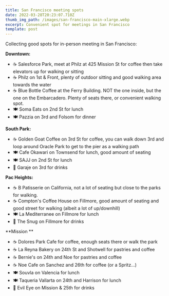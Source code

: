 ```yaml
---
title: San Francisco meeting spots
date: 2022-03-28T20:23:07.710Z
thumb_img_path: /images/san-francisco-main-xlarge.webp
excerpt: Convenient spot for meetings in San Francisco
template: post
---
```

Collecting good spots for in-person meeting in San Francisco:

**Downtown:**

* ☕ Salesforce Park, meet at Philz at 425 Mission St for coffee then take elevators up for walking or sitting
* ☕ Philz on 1st & Front, plenty of outdoor sitting and good walking area towards the water
* ☕ Blue Bottle Coffee at the Ferry Building. NOT the one inside, but the one on the Embarcadero. Plenty of seats there, or convenient walking spot.
* 🍽️ Soma Eats on 2nd St for lunch
* 🍽️ Pazzia on 3rd and Folsom for dinner

**South Park:**

* ☕ Golden Goat Coffee on 3rd St for coffee, you can walk down 3rd and loop around Oracle Park to get to the pier as a walking path
* 🍽️ Cafe Okawari on Townsend for lunch, good amount of seating
* 🍽️ SAJJ on 2nd St for lunch
* 🍺 Garaje on 3rd for drinks

**Pac Heights:**

* ☕ B Patisserie on California, not a lot of seating but close to the parks for walking.
* ☕ Compton's Coffee House on Fillmore, good amount of seating and good street for walking (albeit a lot of up/downhill)
* 🍽️ La Mediterranee on Fillmore for lunch
* 🍺 The Snug on Fillmore for drinks 

**Mission **

* ☕ Dolores Park Cafe for coffee, enough seats there or walk the park
* ☕ La Reyna Bakery on 24th St and Shotwell for pastries and coffee
* ☕ Bernie's on 24th and Noe for pastries and coffee
* ☕ Noe Cafe on Sanchez and 26th for coffee (or a Spritz...)
* 🍽️ Souvla on Valencia for lunch
* 🍽️ Taqueria Vallarta on 24th and Harrison for lunch
* 🍺 Evil Eye on Mission & 25th for drinks